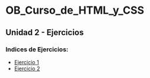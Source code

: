 # OB_Curso_de_HTML_y_CSS
## Unidad 2 - Ejercicios
### Indices de Ejercicios:
- [Ejercicio 1](ejercicio_01)
- [Ejercicio 2](ejercicio_02)
